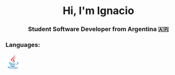 <h1 align="center">Hi, I'm Ignacio</h1>
<h3 align="center">Student Software Developer from Argentina 🇦🇷</h3>

<h3 align="left">Languages:</h3>
<p align="left">
  <a href="https://www.java.com" target="_blank" rel="noreferrer"> 
    <img src="https://raw.githubusercontent.com/devicons/devicon/master/icons/java/java-original.svg" alt="java" width="40" height="40"/> 
  </a> 
</p>
